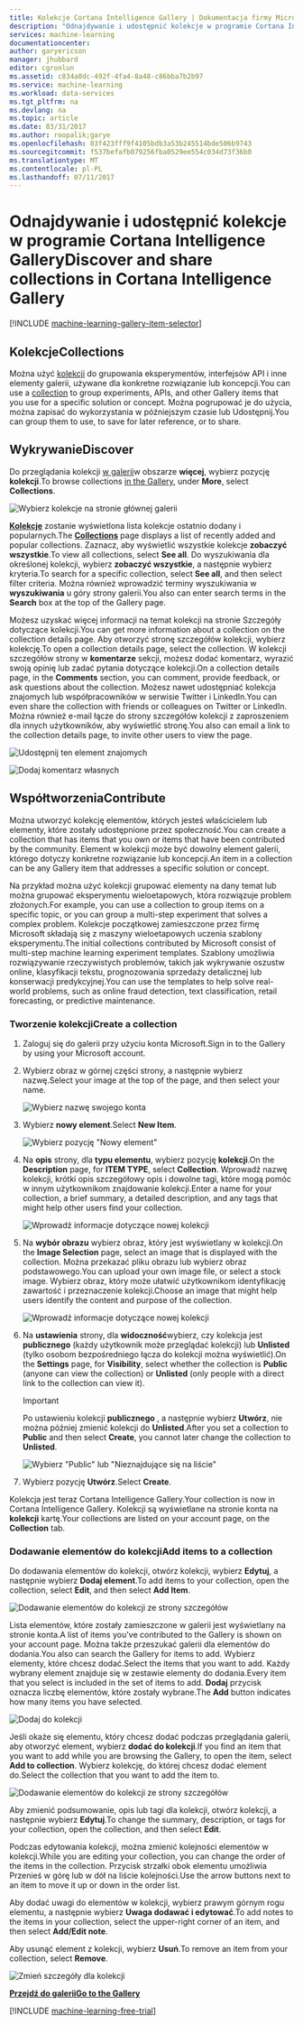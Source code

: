 ```yaml
---
title: Kolekcje Cortana Intelligence Gallery | Dokumentacja firmy Microsoft
description: "Odnajdywanie i udostępnić kolekcje w programie Cortana Intelligence Gallery."
services: machine-learning
documentationcenter: 
author: garyericson
manager: jhubbard
editor: cgronlun
ms.assetid: c834a0dc-492f-4fa4-8a48-c86bba7b2b97
ms.service: machine-learning
ms.workload: data-services
ms.tgt_pltfrm: na
ms.devlang: na
ms.topic: article
ms.date: 03/31/2017
ms.author: roopalik;garye
ms.openlocfilehash: 03f423fff9f4105bdb3a53b245514bde506b9743
ms.sourcegitcommit: f537befafb079256fba0529ee554c034d73f36b0
ms.translationtype: MT
ms.contentlocale: pl-PL
ms.lasthandoff: 07/11/2017
---
```

# <a name="discover-and-share-collections-in-cortana-intelligence-gallery"></a><span data-ttu-id="500e2-103">Odnajdywanie i udostępnić kolekcje w programie Cortana Intelligence Gallery</span><span class="sxs-lookup"><span data-stu-id="500e2-103">Discover and share collections in Cortana Intelligence Gallery</span></span>
[!INCLUDE [machine-learning-gallery-item-selector](../../includes/machine-learning-gallery-item-selector.md)]

## <a name="collections"></a><span data-ttu-id="500e2-104">Kolekcje</span><span class="sxs-lookup"><span data-stu-id="500e2-104">Collections</span></span>
<span data-ttu-id="500e2-105">Można użyć [kolekcji](https://gallery.cortanaintelligence.com/collections) do grupowania eksperymentów, interfejsów API i inne elementy galerii, używane dla konkretne rozwiązanie lub koncepcji.</span><span class="sxs-lookup"><span data-stu-id="500e2-105">You can use a [collection](https://gallery.cortanaintelligence.com/collections) to group experiments, APIs, and other Gallery items that you use for a specific solution or concept.</span></span> <span data-ttu-id="500e2-106">Można pogrupować je do użycia, można zapisać do wykorzystania w późniejszym czasie lub Udostępnij.</span><span class="sxs-lookup"><span data-stu-id="500e2-106">You can group them to use, to save for later reference, or to share.</span></span>

## <a name="discover"></a><span data-ttu-id="500e2-107">Wykrywanie</span><span class="sxs-lookup"><span data-stu-id="500e2-107">Discover</span></span>
<span data-ttu-id="500e2-108">Do przeglądania kolekcji [w galerii](http://gallery.cortanaintelligence.com)w obszarze **więcej**, wybierz pozycję **kolekcji**.</span><span class="sxs-lookup"><span data-stu-id="500e2-108">To browse collections [in the Gallery](http://gallery.cortanaintelligence.com), under **More**, select **Collections**.</span></span>

![Wybierz kolekcje na stronie głównej galerii](media/machine-learning-gallery-collections/select-collections-in-gallery.png)

<span data-ttu-id="500e2-110"> **[Kolekcje](https://gallery.cortanaintelligence.com/collections)**  zostanie wyświetlona lista kolekcje ostatnio dodany i popularnych.</span><span class="sxs-lookup"><span data-stu-id="500e2-110">The **[Collections](https://gallery.cortanaintelligence.com/collections)** page displays a list of recently added and popular collections.</span></span> <span data-ttu-id="500e2-111">Zaznacz, aby wyświetlić wszystkie kolekcje **zobaczyć wszystkie**.</span><span class="sxs-lookup"><span data-stu-id="500e2-111">To view all collections, select **See all**.</span></span> <span data-ttu-id="500e2-112">Do wyszukiwania dla określonej kolekcji, wybierz **zobaczyć wszystkie**, a następnie wybierz kryteria.</span><span class="sxs-lookup"><span data-stu-id="500e2-112">To search for a specific collection, select **See all**, and then select filter criteria.</span></span> <span data-ttu-id="500e2-113">Można również wprowadzić terminy wyszukiwania w **wyszukiwania** u góry strony galerii.</span><span class="sxs-lookup"><span data-stu-id="500e2-113">You also can enter search terms in the **Search** box at the top of the Gallery page.</span></span>

<span data-ttu-id="500e2-114">Możesz uzyskać więcej informacji na temat kolekcji na stronie Szczegóły dotyczące kolekcji.</span><span class="sxs-lookup"><span data-stu-id="500e2-114">You can get more information about a collection on the collection details page.</span></span> <span data-ttu-id="500e2-115">Aby otworzyć stronę szczegółów kolekcji, wybierz kolekcję.</span><span class="sxs-lookup"><span data-stu-id="500e2-115">To open a collection details page, select the collection.</span></span> <span data-ttu-id="500e2-116">W kolekcji szczegółów strony w **komentarze** sekcji, możesz dodać komentarz, wyrazić swoją opinię lub zadać pytania dotyczące kolekcji.</span><span class="sxs-lookup"><span data-stu-id="500e2-116">On a collection details page, in the **Comments** section, you can comment, provide feedback, or ask questions about the collection.</span></span> <span data-ttu-id="500e2-117">Możesz nawet udostępniać kolekcja znajomych lub współpracowników w serwisie Twitter i LinkedIn.</span><span class="sxs-lookup"><span data-stu-id="500e2-117">You can even share the collection with friends or colleagues on Twitter or LinkedIn.</span></span> <span data-ttu-id="500e2-118">Można również e-mail łącze do strony szczegółów kolekcji z zaproszeniem dla innych użytkowników, aby wyświetlić stronę.</span><span class="sxs-lookup"><span data-stu-id="500e2-118">You also can email a link to the collection details page, to invite other users to view the page.</span></span>

![Udostępnij ten element znajomych](media/machine-learning-gallery-how-to-use-contribute-publish/share-links.png)

![Dodaj komentarz własnych](media/machine-learning-gallery-how-to-use-contribute-publish/comments.png)

## <a name="contribute"></a><span data-ttu-id="500e2-121">Współtworzenia</span><span class="sxs-lookup"><span data-stu-id="500e2-121">Contribute</span></span>
<span data-ttu-id="500e2-122">Można utworzyć kolekcję elementów, których jesteś właścicielem lub elementy, które zostały udostępnione przez społeczność.</span><span class="sxs-lookup"><span data-stu-id="500e2-122">You can create a collection that has items that you own or items that have been contributed by the community.</span></span> <span data-ttu-id="500e2-123">Element w kolekcji może być dowolny element galerii, którego dotyczy konkretne rozwiązanie lub koncepcji.</span><span class="sxs-lookup"><span data-stu-id="500e2-123">An item in a collection can be any Gallery item that addresses a specific solution or concept.</span></span>

<span data-ttu-id="500e2-124">Na przykład można użyć kolekcji grupować elementy na dany temat lub można grupować eksperymentu wieloetapowych, która rozwiązuje problem złożonych.</span><span class="sxs-lookup"><span data-stu-id="500e2-124">For example, you can use a collection to group items on a specific topic, or you can group a multi-step experiment that solves a complex problem.</span></span> <span data-ttu-id="500e2-125">Kolekcje początkowej zamieszczone przez firmę Microsoft składają się z maszyny wieloetapowych uczenia szablony eksperymentu.</span><span class="sxs-lookup"><span data-stu-id="500e2-125">The initial collections contributed by Microsoft consist of multi-step machine learning experiment templates.</span></span> <span data-ttu-id="500e2-126">Szablony umożliwia rozwiązywanie rzeczywistych problemów, takich jak wykrywanie oszustw online, klasyfikacji tekstu, prognozowania sprzedaży detalicznej lub konserwacji predykcyjnej.</span><span class="sxs-lookup"><span data-stu-id="500e2-126">You can use the templates to help solve real-world problems, such as online fraud detection, text classification, retail forecasting, or predictive maintenance.</span></span>

### <a name="create-a-collection"></a><span data-ttu-id="500e2-127">Tworzenie kolekcji</span><span class="sxs-lookup"><span data-stu-id="500e2-127">Create a collection</span></span>

1. <span data-ttu-id="500e2-128">Zaloguj się do galerii przy użyciu konta Microsoft.</span><span class="sxs-lookup"><span data-stu-id="500e2-128">Sign in to the Gallery by using your Microsoft account.</span></span>

2.  <span data-ttu-id="500e2-129">Wybierz obraz w górnej części strony, a następnie wybierz nazwę.</span><span class="sxs-lookup"><span data-stu-id="500e2-129">Select your image at the top of the page, and then select your name.</span></span>
  
    ![Wybierz nazwę swojego konta](media/machine-learning-gallery-collections/click-account-name.png)

3. <span data-ttu-id="500e2-131">Wybierz **nowy element**.</span><span class="sxs-lookup"><span data-stu-id="500e2-131">Select **New Item**.</span></span>
   
    ![Wybierz pozycję "Nowy element"](media/machine-learning-gallery-collections/click-new-item.png)
4. <span data-ttu-id="500e2-133">Na **opis** strony, dla **typu elementu**, wybierz pozycję **kolekcji**.</span><span class="sxs-lookup"><span data-stu-id="500e2-133">On the **Description** page, for **ITEM TYPE**, select **Collection**.</span></span> <span data-ttu-id="500e2-134">Wprowadź nazwę kolekcji, krótki opis szczegółowy opis i dowolne tagi, które mogą pomóc w innym użytkownikom znajdowanie kolekcji.</span><span class="sxs-lookup"><span data-stu-id="500e2-134">Enter a name for your collection, a brief summary, a detailed description, and any tags that might help other users find your collection.</span></span>
   
    ![Wprowadź informacje dotyczące nowej kolekcji](media/machine-learning-gallery-collections/create-collection-page-1.png)
5. <span data-ttu-id="500e2-136">Na **wybór obrazu** wybierz obraz, który jest wyświetlany w kolekcji.</span><span class="sxs-lookup"><span data-stu-id="500e2-136">On the **Image Selection** page, select an image that is displayed with the collection.</span></span> <span data-ttu-id="500e2-137">Można przekazać pliku obrazu lub wybierz obraz podstawowego.</span><span class="sxs-lookup"><span data-stu-id="500e2-137">You can upload your own image file, or select a stock image.</span></span> <span data-ttu-id="500e2-138">Wybierz obraz, który może ułatwić użytkownikom identyfikację zawartość i przeznaczenie kolekcji.</span><span class="sxs-lookup"><span data-stu-id="500e2-138">Choose an image that might help users identify the content and purpose of the collection.</span></span>
   
    ![Wprowadź informacje dotyczące nowej kolekcji](media/machine-learning-gallery-collections/create-collection-page-2.png)
6. <span data-ttu-id="500e2-140">Na **ustawienia** strony, dla **widoczność**wybierz, czy kolekcja jest **publicznego** (każdy użytkownik może przeglądać kolekcji) lub **Unlisted** (tylko osobom bezpośredniego łącza do kolekcji można wyświetlić).</span><span class="sxs-lookup"><span data-stu-id="500e2-140">On the **Settings** page, for **Visibility**, select whether the collection is **Public** (anyone can view the collection) or **Unlisted** (only people with a direct link to the collection can view it).</span></span>
   
   > [!IMPORTANT]
   > <span data-ttu-id="500e2-141">Po ustawieniu kolekcji **publicznego** , a następnie wybierz **Utwórz**, nie można później zmienić kolekcji do **Unlisted**.</span><span class="sxs-lookup"><span data-stu-id="500e2-141">After you set a collection to **Public** and then select **Create**, you cannot later change the collection to **Unlisted**.</span></span>
   > 
   > 
   
    ![Wybierz "Public" lub "Nieznajdujące się na liście"](media/machine-learning-gallery-collections/create-collection-page-3.png)
7. <span data-ttu-id="500e2-143">Wybierz pozycję **Utwórz**.</span><span class="sxs-lookup"><span data-stu-id="500e2-143">Select **Create**.</span></span>

<span data-ttu-id="500e2-144">Kolekcja jest teraz Cortana Intelligence Gallery.</span><span class="sxs-lookup"><span data-stu-id="500e2-144">Your collection is now in Cortana Intelligence Gallery.</span></span> <span data-ttu-id="500e2-145">Kolekcji są wyświetlane na stronie konta na **kolekcji** kartę.</span><span class="sxs-lookup"><span data-stu-id="500e2-145">Your collections are listed on your account page, on the **Collection** tab.</span></span>

### <a name="add-items-to-a-collection"></a><span data-ttu-id="500e2-146">Dodawanie elementów do kolekcji</span><span class="sxs-lookup"><span data-stu-id="500e2-146">Add items to a collection</span></span>
<span data-ttu-id="500e2-147">Do dodawania elementów do kolekcji, otwórz kolekcji, wybierz **Edytuj**, a następnie wybierz **Dodaj element**.</span><span class="sxs-lookup"><span data-stu-id="500e2-147">To add items to your collection, open the collection, select **Edit**, and then select **Add Item**.</span></span>

![Dodawanie elementów do kolekcji ze strony szczegółów](media/machine-learning-gallery-collections/add-to-collection-from-details-page.png)

<span data-ttu-id="500e2-149">Lista elementów, które zostały zamieszczone w galerii jest wyświetlany na stronie konta.</span><span class="sxs-lookup"><span data-stu-id="500e2-149">A list of items you've contributed to the Gallery is shown on your account page.</span></span> <span data-ttu-id="500e2-150">Można także przeszukać galerii dla elementów do dodania.</span><span class="sxs-lookup"><span data-stu-id="500e2-150">You also can search the Gallery for items to add.</span></span> <span data-ttu-id="500e2-151">Wybierz elementy, które chcesz dodać.</span><span class="sxs-lookup"><span data-stu-id="500e2-151">Select the items that you want to add.</span></span> <span data-ttu-id="500e2-152">Każdy wybrany element znajduje się w zestawie elementy do dodania.</span><span class="sxs-lookup"><span data-stu-id="500e2-152">Every item that you select is included in the set of items to add.</span></span> <span data-ttu-id="500e2-153">**Dodaj** przycisk oznacza liczbę elementów, które zostały wybrane.</span><span class="sxs-lookup"><span data-stu-id="500e2-153">The **Add** button indicates how many items you have selected.</span></span>

![Dodaj do kolekcji](media/machine-learning-gallery-collections/add-to-collection.png)

<span data-ttu-id="500e2-155">Jeśli okaże się elementu, który chcesz dodać podczas przeglądania galerii, aby otworzyć element, wybierz **dodać do kolekcji**.</span><span class="sxs-lookup"><span data-stu-id="500e2-155">If you find an item that you want to add while you are browsing the Gallery, to open the item, select **Add to collection**.</span></span> <span data-ttu-id="500e2-156">Wybierz kolekcję, do której chcesz dodać element do.</span><span class="sxs-lookup"><span data-stu-id="500e2-156">Select the collection that you want to add the item to.</span></span>

![Dodawanie elementów do kolekcji ze strony szczegółów](media/machine-learning-gallery-collections/add-to-collection-from-item-details.png)

<span data-ttu-id="500e2-158">Aby zmienić podsumowanie, opis lub tagi dla kolekcji, otwórz kolekcji, a następnie wybierz **Edytuj**.</span><span class="sxs-lookup"><span data-stu-id="500e2-158">To change the summary, description, or tags for your collection, open the collection, and then select **Edit**.</span></span> 

<span data-ttu-id="500e2-159">Podczas edytowania kolekcji, można zmienić kolejności elementów w kolekcji.</span><span class="sxs-lookup"><span data-stu-id="500e2-159">While you are editing your collection, you can change the order of the items in the collection.</span></span> <span data-ttu-id="500e2-160">Przycisk strzałki obok elementu umożliwia Przenieś w górę lub w dół na liście kolejności.</span><span class="sxs-lookup"><span data-stu-id="500e2-160">Use the arrow buttons next to an item to move it up or down in the order list.</span></span> 

<span data-ttu-id="500e2-161">Aby dodać uwagi do elementów w kolekcji, wybierz prawym górnym rogu elementu, a następnie wybierz **Uwaga dodawać i edytować**.</span><span class="sxs-lookup"><span data-stu-id="500e2-161">To add notes to the items in your collection, select the upper-right corner of an item, and then select **Add/Edit note**.</span></span> 

<span data-ttu-id="500e2-162">Aby usunąć element z kolekcji, wybierz **Usuń**.</span><span class="sxs-lookup"><span data-stu-id="500e2-162">To remove an item from your collection, select **Remove**.</span></span>

![Zmień szczegóły dla kolekcji](media/machine-learning-gallery-collections/change-collection-details.png)

<span data-ttu-id="500e2-164">**[Przejdź do galerii](http://gallery.cortanaintelligence.com)**</span><span class="sxs-lookup"><span data-stu-id="500e2-164">**[Go to the Gallery](http://gallery.cortanaintelligence.com)**</span></span>

[!INCLUDE [machine-learning-free-trial](../../includes/machine-learning-free-trial.md)]
